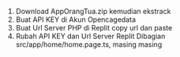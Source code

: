 1. Download AppOrangTua.zip kemudian ekstrack 
2. Buat API KEY di Akun Opencagedata
3. Buat Url Server PHP di Replit copy url dan paste 
4. Rubah API KEY dan Url Server Replit Dibagian src/app/home/home.page.ts, masing masing 
